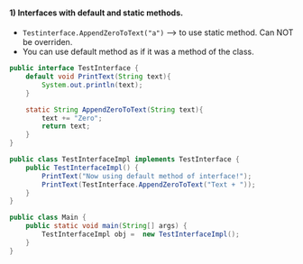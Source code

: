 #### 1) Interfaces with default and static methods.
- `Testinterface.AppendZeroToText("a")` --> to use static method. Can NOT be overriden.
- You can use default method as if it was a method of the class.
```java
public interface TestInterface {
    default void PrintText(String text){
        System.out.println(text);
    }

    static String AppendZeroToText(String text){
        text += "Zero";
        return text;
    }
}

public class TestInterfaceImpl implements TestInterface {
    public TestInterfaceImpl() {
        PrintText("Now using default method of interface!");
        PrintText(TestInterface.AppendZeroToText("Text + "));
    }
}

public class Main {
    public static void main(String[] args) {
        TestInterfaceImpl obj =  new TestInterfaceImpl();
    }
}
```
